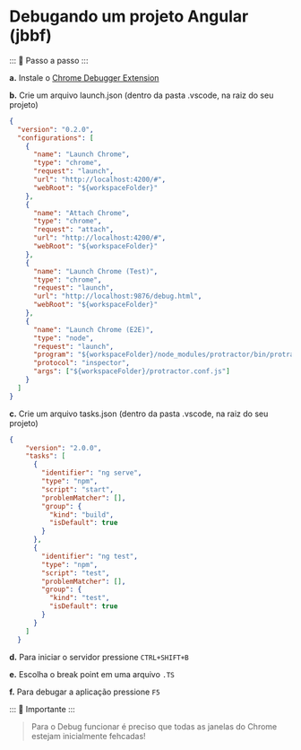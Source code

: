 # Debugando um projeto Angular (jbbf)
::: :walking: Passo a passo :::

**a.** Instale o [Chrome Debugger Extension](https://marketplace.visualstudio.com/items?itemName=msjsdiag.debugger-for-chrome)

**b.** Crie um arquivo launch.json (dentro da pasta .vscode, na raiz do seu projeto)


```json
{
  "version": "0.2.0",
  "configurations": [
    {
      "name": "Launch Chrome",
      "type": "chrome",
      "request": "launch",
      "url": "http://localhost:4200/#",
      "webRoot": "${workspaceFolder}"
    },
    {
      "name": "Attach Chrome",
      "type": "chrome",
      "request": "attach",
      "url": "http://localhost:4200/#",
      "webRoot": "${workspaceFolder}"
    },
    {
      "name": "Launch Chrome (Test)",
      "type": "chrome",
      "request": "launch",
      "url": "http://localhost:9876/debug.html",
      "webRoot": "${workspaceFolder}"
    },
    {
      "name": "Launch Chrome (E2E)",
      "type": "node",
      "request": "launch",
      "program": "${workspaceFolder}/node_modules/protractor/bin/protractor",
      "protocol": "inspector",
      "args": ["${workspaceFolder}/protractor.conf.js"]
    }
  ]
}

```

**c.** Crie um arquivo tasks.json (dentro da pasta .vscode, na raiz do seu projeto)

```json
{
    "version": "2.0.0",
    "tasks": [
      {
        "identifier": "ng serve",
        "type": "npm",
        "script": "start",
        "problemMatcher": [],
        "group": {
          "kind": "build",
          "isDefault": true
        }
      },
      {
        "identifier": "ng test",
        "type": "npm",
        "script": "test",
        "problemMatcher": [],
        "group": {
          "kind": "test",
          "isDefault": true
        }
      }
    ]
  }
```
**d.** Para iniciar o servidor pressione `CTRL+SHIFT+B`

**e.** Escolha o break point em uma arquivo `.TS`

**f.** Para debugar a aplicação pressione `F5` 

::: :pushpin: Importante :::

> Para o Debug funcionar é preciso que todas as janelas do Chrome estejam inicialmente fehcadas!